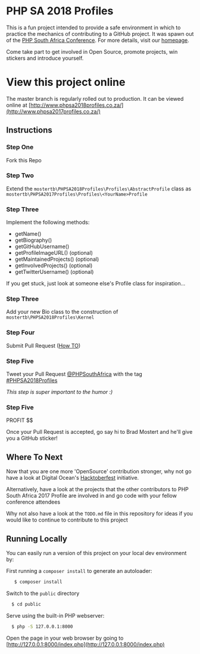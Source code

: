 # PHP SA 2018 Profiles
This is a fun project intended to provide a safe environment in which to practice the mechanics of contributing to a 
GitHub project.
It was spawn out of the [PHP South Africa Conference](http://phpsouthafrica.com/). For more details, visit our
[homepage](http://www.phpsa2018profiles.co.za/).

Come take part to get involved in Open Source, promote projects, win stickers and introduce yourself.

# View this project online

The master branch is regularly rolled out to production. It can be viewed online at [http://www.phpsa2018profiles.co.za/](http://www.phpsa2017profiles.co.za/)

## Instructions 

### Step One
Fork this Repo

### Step Two

Extend the `mostertb\PHPSA2018Profiles\Profiles\AbstractProfile` class as `mostertb\PHPSA2017Profiles\Profiles\<YourName>Profile`

### Step Three 

Implement the following methods:
* getName()
* getBiography()
* getGitHubUsername()
* getProfileImageURL() (optional)
* getMaintainedProjects() (optional)
* getInvolvedProjects() (optional)
* getTwitterUsername() (optional)

If you get stuck, just look at someone else's Profile class for inspiration...

### Step Three
Add your new Bio class to the construction of `mostertb\PHPSA2018Profiles\Kernel`

### Step Four
Submit Pull Request  ([How TO](https://help.github.com/articles/about-pull-requests/))

### Step Five 
Tweet your Pull Request [@PHPSouthAfrica](https://twitter.com/PHPSouthAfrica) with the tag [#PHPSA2018Profiles](https://twitter.com/search?f=tweets&q=%23PHPSA2018Profiles)

*This step is super important to the humor :)*

### Step Five
PROFIT $$

Once your Pull Request is accepted, go say hi to Brad Mostert and he'll give you a GitHub sticker!

## Where To Next
Now that you are one more 'OpenSource' contribution stronger, why not go have a look at Digital Ocean's 
[Hacktoberfest](https://hacktoberfest.digitalocean.com/) initiative.

Alternatively, have a look at the projects that the other contributors to PHP South Africa 2017 Profile are involved in and go code
  with your fellow conference attendees
  
Why not also have a look at the `TODO.md` file in this repository for ideas if you would like to continue to contribute to 
this project
  
## Running Locally
You can easily run a version of this project on your local dev environment by:
 
 First running a `composer install` to generate an autoloader:
 ```bash
    $ composer install
 ```
 
 Switch to the `public` directory
  ```bash
    $ cd public
  ```
  Serve using the built-in PHP webserver:
  ```bash
    $ php -S 127.0.0.1:8000
  ```
  
  Open the page in your web browser by going to [http://127.0.0.1:8000/index.php](http://127.0.0.1:8000/index.php)